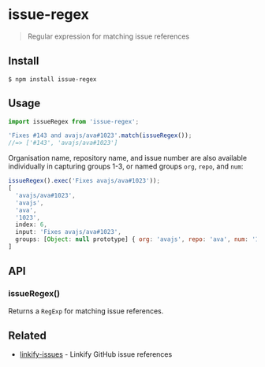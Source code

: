 # issue-regex

> Regular expression for matching issue references

## Install

```
$ npm install issue-regex
```

## Usage

```js
import issueRegex from 'issue-regex';

'Fixes #143 and avajs/ava#1023'.match(issueRegex());
//=> ['#143', 'avajs/ava#1023']
```

Organisation name, repository name, and issue number are also available
individually in capturing groups 1-3, or named groups `org`, `repo`, and `num`:

```js
issueRegex().exec('Fixes avajs/ava#1023'));
[
  'avajs/ava#1023',
  'avajs',
  'ava',
  '1023',
  index: 6,
  input: 'Fixes avajs/ava#1023',
  groups: [Object: null prototype] { org: 'avajs', repo: 'ava', num: '1023' }
]
```

## API

### issueRegex()

Returns a `RegExp` for matching issue references.

## Related

- [linkify-issues](https://github.com/sindresorhus/linkify-issues) - Linkify GitHub issue references
